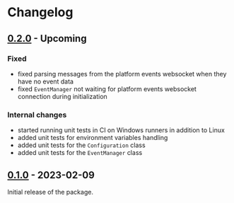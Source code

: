 Changelog
=========

[0.2.0](../../releases/tag/v0.2.0) - Upcoming
---------------------------------------------

### Fixed

- fixed parsing messages from the platform events websocket when they have no event data
- fixed `EventManager` not waiting for platform events websocket connection during initialization

### Internal changes

- started running unit tests in CI on Windows runners in addition to Linux
- added unit tests for environment variables handling
- added unit tests for the `Configuration` class
- added unit tests for the `EventManager` class

[0.1.0](../../releases/tag/v0.1.0) - 2023-02-09
-----------------------------------------------

Initial release of the package.
